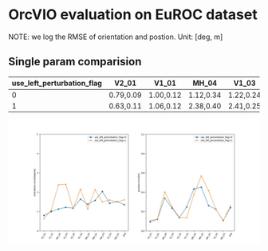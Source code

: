 # OrcVIO evaluation on EuROC dataset
NOTE: we log the RMSE of orientation and postion. Unit: [deg, m]
## Single param comparision
|use_left_perturbation_flag|V2_01|V1_01|MH_04|V1_03|V2_02|V1_02|MH_05|MH_02|MH_03|V2_03|MH_01|avg|
|--|--|--|--|--|--|--|--|--|--|--|--|--|
|0|0.79,0.09|1.00,0.12|1.12,0.34|1.22,0.24|1.18,0.14|1.64,0.25|1.38,0.43|1.58,0.45|2.03,0.26|1.43,0.22|1.51,0.11|1.35,0.24|
|1|0.63,0.11|1.06,0.12|2.38,0.40|2.41,0.25|1.14,0.14|2.16,0.14|1.14,0.37|2.14,0.57|1.50,0.42|1.60,0.22|1.50,0.10|1.60,0.26|

![fig](000000.jpg)

